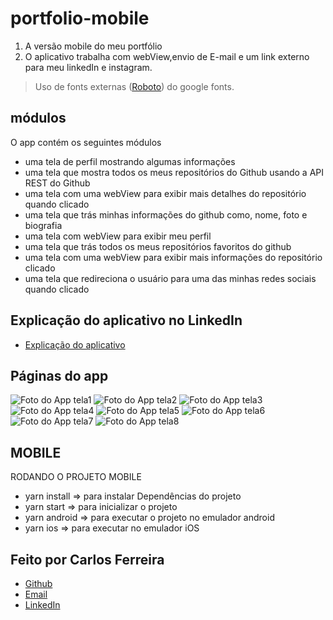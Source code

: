 # portfolio-mobile 
1. A versão mobile do meu portfólio
2. O aplicativo trabalha com webView,envio de E-mail e um link externo para meu linkedIn e instagram.
> Uso de fonts externas ([Roboto](https://fonts.google.com/specimen/Roboto)) do google fonts.

## módulos

O app contém os seguintes módulos

* uma tela de perfil mostrando algumas informações
* uma tela que mostra todos os meus repositórios do Github usando a API REST do Github
* uma tela com uma webView para exibir mais detalhes do repositório quando clicado
* uma tela que trás minhas informações do github como, nome, foto e biografia
* uma tela com webView para exibir meu perfil
* uma tela que trás todos os meus repositórios favoritos do github
* uma tela com uma webView para exibir mais informações do repositório clicado
* uma tela que redireciona o usuário para uma das minhas redes sociais quando clicado 

## Explicação do aplicativo no LinkedIn
* [Explicação do aplicativo](https://www.linkedin.com/posts/carlos-ferreira-4b2ba219a_portfolio-reactnative-react-activity-6789296181450166272-ruob)

## Páginas do app
![Foto do App tela1](https://github.com/CarlosSTS/portfolioMobile/blob/master/images/screen1.jpg)
![Foto do App tela2](https://github.com/CarlosSTS/portfolioMobile/blob/master/images/screen2.jpg)
![Foto do App tela3](https://github.com/CarlosSTS/portfolioMobile/blob/master/images/screen3.jpg)
![Foto do App tela4](https://github.com/CarlosSTS/portfolioMobile/blob/master/images/screen4.jpg)
![Foto do App tela5](https://github.com/CarlosSTS/portfolioMobile/blob/master/images/screen5.jpg)
![Foto do App tela6](https://github.com/CarlosSTS/portfolioMobile/blob/master/images/screen6.jpg)
![Foto do App tela7](https://github.com/CarlosSTS/portfolioMobile/blob/master/images/screen7.jpg)
![Foto do App tela8](https://github.com/CarlosSTS/portfolioMobile/blob/master/images/screen8.jpg)

## MOBILE
RODANDO O PROJETO MOBILE
* yarn install => para instalar Dependências do projeto
* yarn start => para inicializar o projeto
* yarn android => para executar o projeto no emulador android
* yarn ios => para executar no emulador iOS

## Feito por Carlos Ferreira
* [Github](https://www.github.com/CarlosSTS)
* [Email](mailto://carlossts826@gmail.com)
* [LinkedIn](https://www.linkedin.com/in/carlos-ferreira-4b2ba219a/)
